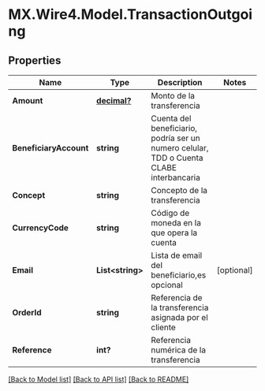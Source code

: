 # MX.Wire4.Model.TransactionOutgoing
## Properties

Name | Type | Description | Notes
------------ | ------------- | ------------- | -------------
**Amount** | [**decimal?**](BigDecimal.md) | Monto de la transferencia | 
**BeneficiaryAccount** | **string** | Cuenta del beneficiario, podría ser un numero celular, TDD o Cuenta CLABE interbancaria  | 
**Concept** | **string** | Concepto de la transferencia | 
**CurrencyCode** | **string** | Código de moneda en la que opera la cuenta | 
**Email** | **List&lt;string&gt;** | Lista de email del beneficiario,es opcional | [optional] 
**OrderId** | **string** | Referencia de la transferencia asignada por el cliente | 
**Reference** | **int?** | Referencia numérica de la transferencia | 

[[Back to Model list]](../README.md#documentation-for-models) [[Back to API list]](../README.md#documentation-for-api-endpoints) [[Back to README]](../README.md)

